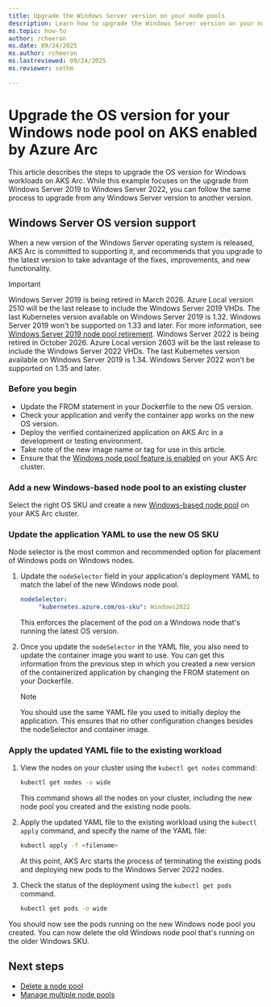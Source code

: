 ```yaml
---
title: Upgrade the Windows Server version on your node pools
description: Learn how to upgrade the Windows Server version on your node pools.
ms.topic: how-to
author: rcheeran
ms.date: 09/24/2025
ms.author: rcheeran 
ms.lastreviewed: 09/24/2025
ms.reviewer: sethm

---
```


# Upgrade the OS version for your Windows node pool on AKS enabled by Azure Arc

This article describes the steps to upgrade the OS version for Windows workloads on AKS Arc. While this example focuses on the upgrade from Windows Server 2019 to Windows Server 2022, you can follow the same process to upgrade from any Windows Server version to another version.

## Windows Server OS version support

When a new version of the Windows Server operating system is released, AKS Arc is committed to supporting it, and recommends that you upgrade to the latest version to take advantage of the fixes, improvements, and new functionality.

> [!IMPORTANT]
> Windows Server 2019 is being retired in March 2026. Azure Local version 2510 will be the last release to include the Windows Server 2019 VHDs. The last Kubernetes version available on Windows Server 2019 is 1.32. Windows Server 2019 won't be supported on 1.33 and later. For more information, see [Windows Server 2019 node pool retirement](https://techcommunity.microsoft.com/blog/containers/announcing-the-3-year-retirement-of-windows-server-2019-on-azure-kubernetes-serv/3777341).
> Windows Server 2022 is being retired in October 2026. Azure Local version 2603 will be the last release to include the Windows Server 2022 VHDs. The last Kubernetes version available on Windows Server 2019 is 1.34. Windows Server 2022 won't be supported on 1.35 and later.

### Before you begin

- Update the FROM statement in your Dockerfile to the new OS version.
- Check your application and verify the container app works on the new OS version.
- Deploy the verified containerized application on AKS Arc in a development or testing environment.
- Take note of the new image name or tag for use in this article.
- Ensure that the [Windows node pool feature is enabled](howto-enable-windows-node-pools.md) on your AKS Arc cluster.

### Add a new Windows-based node pool to an existing cluster

Select the right OS SKU and create a new [Windows-based node pool](howto-create-windows-node-pools.md) on your AKS Arc cluster.

### Update the application YAML to use the new OS SKU

Node selector is the most common and recommended option for placement of Windows pods on Windows nodes.

1. Update the `nodeSelector` field in your application's deployment YAML to match the label of the new Windows node pool.  

   ```yml
   nodeSelector:
        "kubernetes.azure.com/os-sku": Windows2022
   ```

   This enforces the placement of the pod on a Windows node that's running the latest OS version.

1. Once you update the `nodeSelector` in the YAML file, you also need to update the container image you want to use. You can get this information from the previous step in which you created a new version of the containerized application by changing the FROM statement on your Dockerfile.

   > [!NOTE]
   > You should use the same YAML file you used to initially deploy the application. This ensures that no other configuration changes besides the nodeSelector and container image.

### Apply the updated YAML file to the existing workload

1. View the nodes on your cluster using the `kubectl get nodes` command:

   ```bash
   kubectl get nodes -o wide
   ```

   This command shows all the nodes on your cluster, including the new node pool you created and the existing node pools.

1. Apply the updated YAML file to the existing workload using the `kubectl apply` command, and specify the name of the YAML file:

   ```bash
   kubectl apply -f <filename>
   ```

   At this point, AKS Arc starts the process of terminating the existing pods and deploying new pods to the Windows Server 2022 nodes.

1. Check the status of the deployment using the `kubectl get pods` command.

   ```bash
   kubectl get pods -o wide
   ```

You should now see the pods  running on the new Windows node pool you created. You can now delete the old Windows node pool that's running on the older Windows SKU.

## Next steps

- [Delete a node pool](/azure/aks/aksarc/manage-node-pools#delete-a-node-pool)
- [Manage multiple node pools](/azure/aks/aksarc/manage-node-pools)
